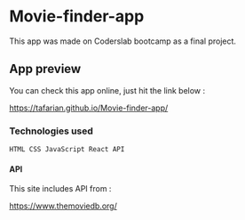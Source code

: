 
# Movie-finder-app

This app was made on Coderslab bootcamp as a final project.

## App preview

You can check this app online, just hit the link below : 

https://tafarian.github.io/Movie-finder-app/

### Technologies used

```
HTML CSS JavaScript React API
```
#### API 

This site includes API from :

https://www.themoviedb.org/
